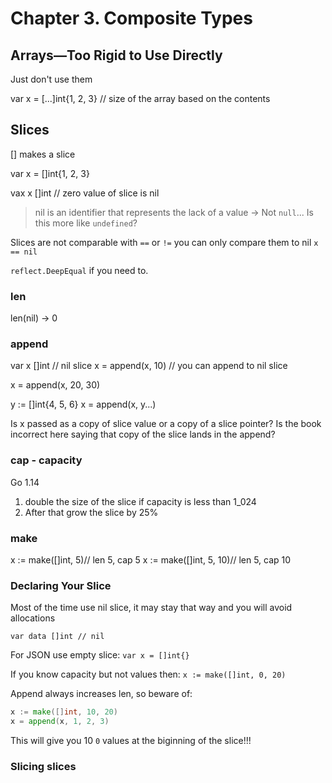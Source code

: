 # Chapter 3. Composite Types

## Arrays—Too Rigid to Use Directly

Just don't use them

var x = [...]int{1, 2, 3} // size of the array based on the contents

## Slices

[] makes a slice

var x = []int{1, 2, 3}

vax x []int // zero value of slice is nil

> nil is an identifier that represents the lack of a value
-> Not `null`... Is this more like `undefined`?

Slices are not comparable with `==` or `!=` you can only compare them to nil `x == nil`

`reflect.DeepEqual` if you need to.

### len

len(nil) -> 0

### append

var x []int // nil slice
x = append(x, 10) // you can append to nil slice

x = append(x, 20, 30)

y := []int{4, 5, 6}
x = append(x, y...)

Is x passed as a copy of slice value or a copy of a slice pointer? 
Is the book incorrect here saying that copy of the slice lands in the append? 

### cap - capacity

Go 1.14
1. double the size of the slice if capacity is less than 1_024
2. After that grow the slice by 25%

### make

x := make([]int, 5)// len 5, cap 5
x := make([]int, 5, 10)// len 5, cap 10

### Declaring Your Slice

Most of the time use nil slice, it may stay that way and you will avoid allocations

`var data []int // nil`

For JSON use empty slice:
`var x = []int{}`

If you know capacity but not values then:
`x := make([]int, 0, 20)`

Append always increases len, so beware of:

```go
x := make([]int, 10, 20)
x = append(x, 1, 2, 3)
```
This will give you 10 `0` values at the biginning of the slice!!!

### Slicing slices

